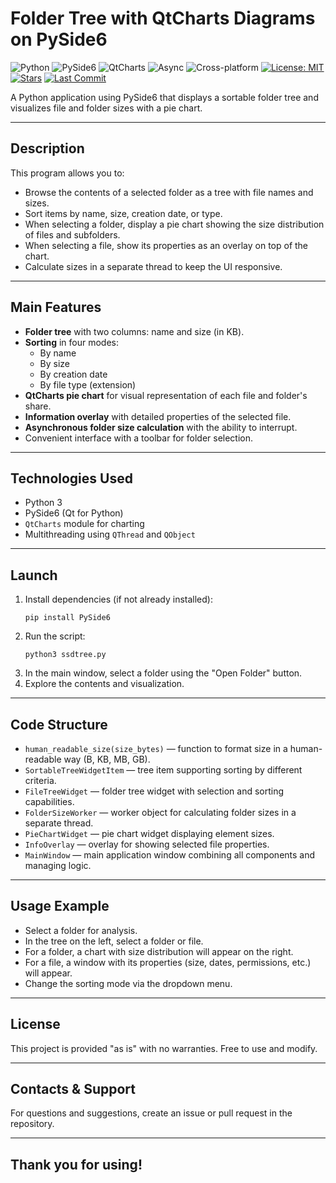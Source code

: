 # Folder Tree with QtCharts Diagrams on PySide6

![Python](https://img.shields.io/badge/Python-3776AB?style=flat&logo=python&logoColor=white)
![PySide6](https://img.shields.io/badge/PySide6-41CD52?style=flat&logo=qt&logoColor=white)
![QtCharts](https://img.shields.io/badge/QtCharts-✓-blue)
![Async](https://img.shields.io/badge/Async-Threaded-brightgreen)
![Cross-platform](https://img.shields.io/badge/Cross--platform-✓-orange)
[![License: MIT](https://img.shields.io/badge/License-MIT-yellow.svg)](https://opensource.org/licenses/MIT)
[![Stars](https://img.shields.io/github/stars/VioletSoul/SSDTree.svg?style=social)](https://github.com/VioletSoul/SSDTree)
[![Last Commit](https://img.shields.io/github/last-commit/VioletSoul/SSDTree.svg)](https://github.com/VioletSoul/SSDTree/commits/main)

A Python application using PySide6 that displays a sortable folder tree and visualizes file and folder sizes with a pie chart.

---

## Description

This program allows you to:

- Browse the contents of a selected folder as a tree with file names and sizes.
- Sort items by name, size, creation date, or type.
- When selecting a folder, display a pie chart showing the size distribution of files and subfolders.
- When selecting a file, show its properties as an overlay on top of the chart.
- Calculate sizes in a separate thread to keep the UI responsive.

---

## Main Features

- **Folder tree** with two columns: name and size (in KB).
- **Sorting** in four modes:
  - By name
  - By size
  - By creation date
  - By file type (extension)
- **QtCharts pie chart** for visual representation of each file and folder's share.
- **Information overlay** with detailed properties of the selected file.
- **Asynchronous folder size calculation** with the ability to interrupt.
- Convenient interface with a toolbar for folder selection.

---

## Technologies Used

- Python 3
- PySide6 (Qt for Python)
- `QtCharts` module for charting
- Multithreading using `QThread` and `QObject`

---

## Launch

1. Install dependencies (if not already installed):
    ```
    pip install PySide6
    ```
2. Run the script:
    ```
    python3 ssdtree.py
    ```
3. In the main window, select a folder using the "Open Folder" button.
4. Explore the contents and visualization.

---

## Code Structure

- `human_readable_size(size_bytes)` — function to format size in a human-readable way (B, KB, MB, GB).
- `SortableTreeWidgetItem` — tree item supporting sorting by different criteria.
- `FileTreeWidget` — folder tree widget with selection and sorting capabilities.
- `FolderSizeWorker` — worker object for calculating folder sizes in a separate thread.
- `PieChartWidget` — pie chart widget displaying element sizes.
- `InfoOverlay` — overlay for showing selected file properties.
- `MainWindow` — main application window combining all components and managing logic.

---

## Usage Example

- Select a folder for analysis.
- In the tree on the left, select a folder or file.
- For a folder, a chart with size distribution will appear on the right.
- For a file, a window with its properties (size, dates, permissions, etc.) will appear.
- Change the sorting mode via the dropdown menu.

---

## License

This project is provided "as is" with no warranties. Free to use and modify.

---

## Contacts & Support

For questions and suggestions, create an issue or pull request in the repository.

---
Thank you for using!
---
